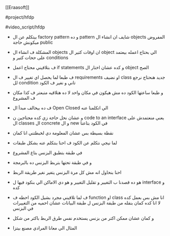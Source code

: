 [[Eraasoft]]

#project/hfdp

#video_script/hfdp

- بيتكلم عن ال factory pattern و ده pattern شايف ان انشاء ال objects المفروض ميكونش حاجة public
- المشكلة ف انشاء ال objects ان اوقات كتير ال object الي بحتاج اعمله بيعتمد على ححات كتير و conditions
- ف بتلاقيني محتاج اعمل if statements و كده عشان اختار ال object الصح
- ف طبعا لما يحصل اي تغيير ف ال requirements او نضيف class جديد هنحتاج نرجع لل condition تاني و نغير ف الكود
- و طبعا ساعتها الكود ده مش هيكون في مكان واحد لا ده هتلاقيه متبعتر ف كذا مكان ف المشروع
- ف ده بيخالف مبدأ ال Open Closed الي اتكلمنا عنه
- و عشان نحل حاجة زي كده محتاجين ن code to an interface يعني منعتمدش على ال classes ال concrete و ال new في الكود بتاعنا

- نقطة بسيطة بس عشان المعلومة دي لخبطتني انا كمان
- لما نيجي نتكلم عن الكود ف احنا بنتكلم عنه بشكل طبقات
- في طبقة بتطبق البزنس بتاع المشروع
- و في طبقة تحتها بتربط البزنس ده بالبرمجة
- احنا بنحاول انه مش كل مرة البزنس يتغير نغير طريقة الربط
- هو ده قصدنا ب التغيير و تقليل التغيير و هو دي الاماكن الي بنكود فيها ل interface و كده
- ف لما تلاقيني مجرد بشيل الكود احطه ف function او class انا مش بس بعمل كده لا انا كده كمان بنقله من طبقة البزنس ل طبقة البيانات عشان احميه من التغييرات في البزنس
- و كمان عشان ممكن اكتر من بزنس يستخدم نفس طرق الربط باكتر من شكل

- المثال الي معانا المرادي مصنع بيتزا
